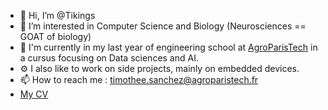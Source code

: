 - 👋 Hi, I’m @Tikings
- 👀 I’m interested in Computer Science and Biology (Neurosciences == GOAT of biology) 
- 🌱 I'm currently in my last year of engineering school at [AgroParisTech](agroparistech.fr) in a cursus focusing on Data sciences and AI.
- ⚙️ I also like to work on side projects, mainly on embedded devices.
- 📫 How to reach me : timothee.sanchez@agroparistech.fr 
- [My CV](Assets/CV_SANCHEZ_10-10.pdf)

<!---
Tikings/Tikings is a ✨ special ✨ repository because its `README.md` (this file) appears on your GitHub profile.
You can click the Preview link to take a look at your changes.
--->
